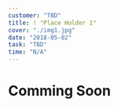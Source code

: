 ```yaml
---
customer: "TBD"
title: ! "Place Holder 1"
cover: "./img1.jpg"
date: "2018-05-02"
task: "TBD"
time: "N/A"
---
```

# Comming Soon
